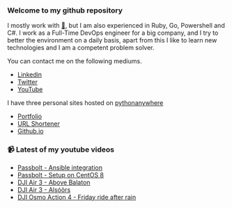 ### Welcome to my github repository

I mostly work with [:snake:](https://www.python.org/), but I am also experienced in Ruby, Go, Powershell and C#. I work as a Full-Time DevOps engineer for a big company, and I try to better the environment on a daily basis, apart from this I like to learn new technologies and I am a competent problem solver.

You can contact me on the following mediums.
- [Linkedin](https://www.linkedin.com/in/r3ap3rpy)
- [Twitter](https://twitter.com/r3ap3rpy)
- [YouTube](https://www.youtube.com/channel/UC1qkMXH8d2I9DDAtBSeEHqg)

I have three personal sites hosted on [pythonanywhere](https://www.pythonanywhere.com/)
- [Portfolio](http://r3ap3rpy.pythonanywhere.com/)
- [URL Shortener](http://shortenpy.pythonanywhere.com/)
- [Github.io](https://r3ap3rpy.github.io/)

### :video_camera: Latest of my youtube videos
<!-- YOUTUBE:START -->
- [Passbolt - Ansible integration](https://www.youtube.com/watch?v=Ty0ZbZr8qQg)
- [Passbolt - Setup on CentOS 8](https://www.youtube.com/watch?v=dT1HXLEP3ek)
- [DJI Air 3 - Above Balaton](https://www.youtube.com/watch?v=bj4P9dqTFvc)
- [DJI Air 3 - Alsóörs](https://www.youtube.com/watch?v=QQXl09Q5fBM)
- [DJI Osmo Action 4 - Friday ride after rain](https://www.youtube.com/watch?v=7KkYM3QyhrU)
<!-- YOUTUBE:END -->

